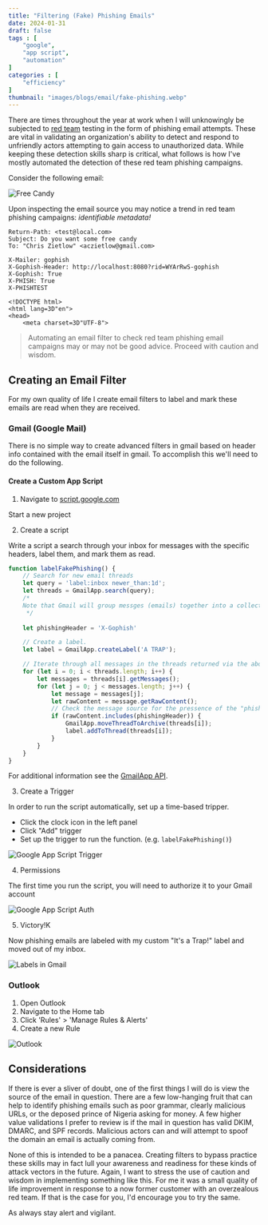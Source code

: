 ```yaml
---
title: "Filtering (Fake) Phishing Emails"
date: 2024-01-31
draft: false
tags : [
    "google",
    "app script",
    "automation"
]
categories : [
    "efficiency"
]
thumbnail: "images/blogs/email/fake-phishing.webp"
---
```


There are times throughout the year at work when I will unknowingly be subjected to [red team](https://en.wikipedia.org/wiki/Red_team) testing in the form of phishing email attempts. These are vital in validating an organization's ability to detect and respond to unfriendly actors attempting to gain access to unauthorized data. While keeping these detection skills sharp is critical, what follows is how I've mostly automated the detection of these red team phishing campaigns.

Consider the following email:

![Free Candy](../../../images/blogs/email/phishing-email.png)

Upon inspecting the email source you may notice a trend in red team phishing campaigns: *identifiable metadata!*

```
Return-Path: <test@local.com>
Subject: Do you want some free candy
To: "Chris Zietlow" <aczietlow@gmail.com>

X-Mailer: gophish
X-Gophish-Header: http://localhost:8080?rid=WYArRwS-gophish	
X-Gophish: True
X-PHISH: True
X-PHISHTEST

<!DOCTYPE html>
<html lang=3D"en">
<head>
    <meta charset=3D"UTF-8">
```

> Automating an email filter to check red team phishing email campaigns may or may not be good advice. Proceed with caution and wisdom.
 
## Creating an Email Filter

For my own quality of life I create email filters to label and mark these emails are read when they are received.

### Gmail (Google Mail)

There is no simple way to create advanced filters in gmail based on header info contained with the email itself in gmail. To accomplish this we'll need to do the following.

#### Create a Custom App Script

1. Navigate to [script.google.com](https://script.google.com/home)

Start a new project

2. Create a script

Write a script a search through your inbox for messages with the specific headers, label them, and mark them as read.

```javascript
function labelFakePhishing() {
    // Search for new email threads
    let query = 'label:inbox newer_than:1d';
    let threads = GmailApp.search(query);
    /* 
    Note that Gmail will group messges (emails) together into a collection under a single subject line referred to as a "thread"
     */
    
    let phishingHeader = 'X-Gophish'

    // Create a label.
    let label = GmailApp.createLabel('A TRAP');

    // Iterate through all messages in the threads returned via the above query.
    for (let i = 0; i < threads.length; i++) {
        let messages = threads[i].getMessages();
        for (let j = 0; j < messages.length; j++) {
            let message = messages[j];
            let rawContent = message.getRawContent();
            // Check the message source for the pressence of the "phishingHeader"
            if (rawContent.includes(phishingHeader)) {
                GmailApp.moveThreadToArchive(threads[i]);
                label.addToThread(threads[i]);
            }
        }
    }
}
```

For additional information see the [GmailApp API](https://developers.google.com/apps-script/reference/gmail/gmail-app).

3. Create a Trigger

In order to run the script automatically, set up a time-based tripper.

* Click the clock icon in the left panel
* Click "Add" trigger
* Set up the trigger to run the function. (e.g. `labelFakePhishing()`)

![Google App Script Trigger](../../../images/blogs/email/app-script-trigger.png)

4. Permissions

The first time you run the script, you will need to authorize it to your Gmail account

![Google App Script Auth](../../../images/blogs/email/app-script-auth.png)

5. Victory!K

Now phishing emails are labeled with my custom "It's a Trap!" label and moved out of my inbox.

![Labels in Gmail](../../../images/blogs/email/gmail-email-label.png)

### Outlook

1. Open Outlook
2. Navigate to the Home tab
3. Click 'Rules' > 'Manage Rules & Alerts'
4. Create a new Rule

![Outlook](../../../images/blogs/email/outlook.webp)

## Considerations

If there is ever a sliver of doubt, one of the first things I will do is view the source of the email in question. There are a few low-hanging fruit that can help to identify phishing emails such as poor grammar, clearly malicious URLs, or the deposed prince of Nigeria asking for money. A few higher value validations I prefer to review is if the mail in question has valid DKIM, DMARC, and SPF records. Malicious actors can and will attempt to spoof the domain an email is actually coming from.

None of this is intended to be a panacea. Creating filters to bypass practice these skills may in fact lull your awareness and readiness for these kinds of attack vectors in the future. Again, I want to stress the use of caution and wisdom in implementing something like this. For me it was a small quality of life improvement in response to a now former customer with an overzealous red team. If that is the case for you, I'd encourage you to try the same. 

As always stay alert and vigilant. 


